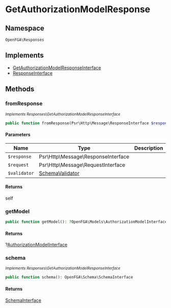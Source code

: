 # GetAuthorizationModelResponse


## Namespace
`OpenFGA\Responses`

## Implements
* [GetAuthorizationModelResponseInterface](Responses/GetAuthorizationModelResponseInterface.md)
* [ResponseInterface](Responses/ResponseInterface.md)



## Methods
### fromResponse

*<small>Implements Responses\GetAuthorizationModelResponseInterface</small>*  

```php
public function fromResponse(Psr\Http\Message\ResponseInterface $response, Psr\Http\Message\RequestInterface $request, OpenFGA\Schema\SchemaValidator $validator): self
```


#### Parameters
| Name | Type | Description |
|------|------|-------------|
| `$response` | Psr\Http\Message\ResponseInterface |  |
| `$request` | Psr\Http\Message\RequestInterface |  |
| `$validator` | [SchemaValidator](Schema/SchemaValidator.md) |  |

#### Returns
self

### getModel


```php
public function getModel(): ?OpenFGA\Models\AuthorizationModelInterface
```



#### Returns
?[AuthorizationModelInterface](Models/AuthorizationModelInterface.md)

### schema

*<small>Implements Responses\GetAuthorizationModelResponseInterface</small>*  

```php
public function schema(): OpenFGA\Schema\SchemaInterface
```



#### Returns
[SchemaInterface](Schema/SchemaInterface.md)

